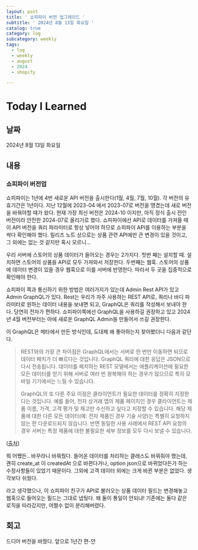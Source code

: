 ```yaml
---
layout: post
title: ' 쇼피파이 버전 업그레이드 '
subtitle: ' 2024년 8월 13일 화요일 '
catalog: true
category: log
subcategory: weekly
tags:
  - log
  - weekly
  - august
  - 2024
  - shopify

---
```


# Today I Learned

## 날짜

2024년 8월 13일 화요일

## 내용

### 쇼피파이 버전업

 쇼피파이는 1년에 4번 새로운 API 버전을 출시한다(1월, 4월, 7월, 10월). 각 버전의 유효기간은 1년이다. 지난 12월에 2023-04 에서 2023-07로 버전을 떙겼는데 새로 버전을 바꿔야할 때가 왔다. 현재 가장 최신 버전은 2024-10 이지만, 아직 정식 출시 전인 버전이라 안전한 2024-07로 올리기로 했다. 쇼피파이에선 API로 데이터를 가져올 때 이 API 버전을 쿼리 파라미터로 항상 넣어야 하므로 쇼피파이 API를 이용하는 부분을 싹다 확인해야 했다. 릴리즈 노트 상으로는 상품 관련 API에만 큰 변경이 있을 것이고, 그 외에는 없는 것 같지만 혹시 모르니…

 우리 서버에 스토어의 상품 데이터가 들어오는 경우는 2가지다. 첫번 째는 설치할 때. 설치하면 스토어의 상품을 API로 모두 가져와서 저장한다. 두번째는 웹훅. 스토어의 상품에 데이터 변경이 있을 경우 웹훅으로 이를 서버에 반영한다. 따라서 두 곳을 집중적으로 확인해야 한다.

 쇼피파이 쪽과 통신하기 위한 방법은 여러가지가 있는데 Admin Rest API가 있고 Admin GraphQL가 있다. Rest는 우리가 자주 사용하는 REST API로, 쿼리나 바디 파라미터로 원하는 데이터 내용을 보내면 되고, GraphQL은 쿼리를 작성해서 보내야 한다. 당연히 전자가 편하다. 쇼피파이쪽에선 GraphQL을 사용하길 권장하고 있고 2024년 4월 버전부터는 아에 새로운 GraphQL Admin을 만들어서 쓰길 권장한다. 

 이 GraphQL은 메타에서 만든 방식인데, 도대체 왜 좋아하는지 찾아봤더니 다음과 같단다.

> REST와의 가장 큰 차이점은 GraphQL에서는 서버로 한 번만 이동하면 되므로 데이터 페치가 더 빠르다는 것입니다. GraphQL 쿼리에 대한 응답은 JSON으로 다시 전송됩니다. 데이터를 페치하는 REST 모델에서는 애플리케이션에 필요한 모든 데이터를 얻기 위해 서버로 여러 번 왕복해야 하는 경우가 많으므로 특히 모바일 기기에서는 느릴 수 있습니다.
> 
> 
> GraphQL의 또 다른 주요 이점은 클라이언트가 필요한 데이터를 정확히 지정한다는 것입니다. 예를 들어, 전자 상거래 앱의 제품 페이지인 경우 클라이언트는 제품 이름, 가격, 고객 평가 및 재고만 수신하고 싶다고 지정할 수 있습니다. 해당 제품에 대한 다른 모든 데이터(예: 전자 제품인 경우 기술 사양)는 특별히 요청하지 않는 한 다운로드되지 않습니다. 반면 동일한 사용 사례에서 REST API 요청의 경우 서버는 특정 제품에 대한 불필요한 세부 정보를 모두 다시 보낼 수 있습니다.
> 

([출처](https://thenewstack.io/why-shopify-favors-graphql-over-rest-for-its-apis/))

뭐 어쨌든.. 바꾸라니 바꿔줬다. 들어온 데이터를 처리하는 클래스도 바꿔줘야 했는데, 괜히 create_at 이 createdAt 으로 바뀐다거나, option json으로 바뀌었다든가 하는 수정사항들이 있었기 때문이다. 그외에 고객 데이터 외에는 크게 바뀐 부분은 없었다. 생각보다 쉬웠다.

 라고 생각했으나, 이 쇼피파이 친구가 API로 불러오는 상품 데이터 필드는 변경해놓고 웹훅으로 들어오는 필드는 그대로 냅뒀다. 왜 둘이 통일이 안되냐! 기존에는 둘다 같은 로직을 따라갔지만, 어쩔수 없이 분리해버렸다.

## 회고

드디어 버전을 바꿨다. 앞으로 1년간 편-안
